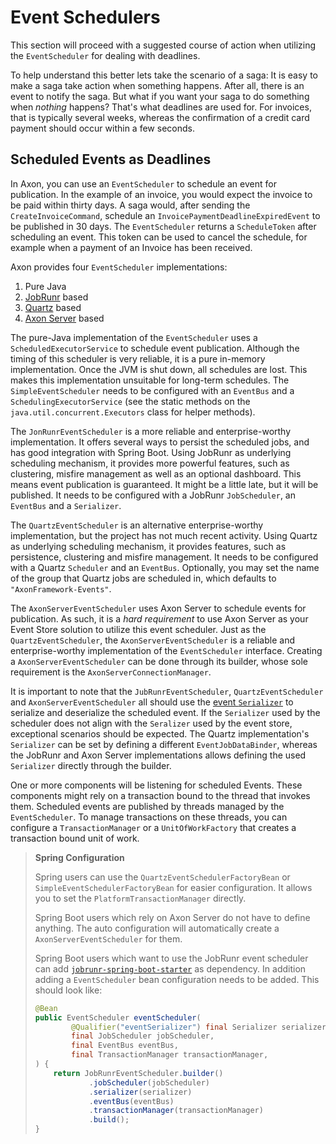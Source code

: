 # Event Schedulers

This section will proceed with a suggested course of action when utilizing the `EventScheduler` for dealing with deadlines.

To help understand this better lets take the scenario of a saga: 
It is easy to make a saga take action when something happens. 
After all, there is an event to notify the saga. But what if you want your saga to do something when _nothing_ happens? 
That's what deadlines are used for. 
For invoices, that is typically several weeks, whereas the confirmation of a credit card payment should occur within a few seconds.

## Scheduled Events as Deadlines

In Axon, you can use an `EventScheduler` to schedule an event for publication. In the example of an invoice, you would expect the invoice to be paid within thirty days. A saga would, after sending the `CreateInvoiceCommand`, schedule an `InvoicePaymentDeadlineExpiredEvent` to be published in 30 days. The `EventScheduler` returns a `ScheduleToken` after scheduling an event. This token can be used to cancel the schedule, for example when a payment of an Invoice has been received.

Axon provides four `EventScheduler` implementations:

 1. Pure Java
 2. [JobRunr](https://www.jobrunr.io/) based
 3. [Quartz](http://www.quartz-scheduler.org/) based
 4. [Axon Server](../../axon-server/introduction.md) based

The pure-Java implementation of the `EventScheduler` uses a `ScheduledExecutorService` to schedule event publication. 
Although the timing of this scheduler is very reliable, it is a pure in-memory implementation. 
Once the JVM is shut down, all schedules are lost. 
This makes this implementation unsuitable for long-term schedules.
The `SimpleEventScheduler` needs to be configured with an `EventBus` and a `SchedulingExecutorService` \(see the static methods on the `java.util.concurrent.Executors` class for helper methods\).

The `JonRunrEventScheduler` is a more reliable and enterprise-worthy implementation.
It offers several ways to persist the scheduled jobs, and has good integration with Spring Boot.
Using JobRunr as underlying scheduling mechanism, it provides more powerful features, such as clustering, misfire management as well as an optional dashboard.
This means event publication is guaranteed. It might be a little late, but it will be published.
It needs to be configured with a JobRunr `JobScheduler`, an `EventBus` and a `Serializer`.

The `QuartzEventScheduler` is an alternative enterprise-worthy implementation, but the project has not much recent activity. 
Using Quartz as underlying scheduling mechanism, it provides features, such as persistence, clustering and misfire management.
It needs to be configured with a Quartz `Scheduler` and an `EventBus`. 
Optionally, you may set the name of the group that Quartz jobs are scheduled in, which defaults to `"AxonFramework-Events"`.

The `AxonServerEventScheduler` uses Axon Server to schedule events for publication.
As such, it is a *hard requirement* to use Axon Server as your Event Store solution to utilize this event scheduler.
Just as the `QuartzEventScheduler`, the `AxonServerEventScheduler` is a reliable and enterprise-worthy implementation of the `EventScheduler` interface.
Creating a `AxonServerEventScheduler` can be done through its builder, whose sole requirement is the `AxonServerConnectionManager`.

It is important to note that the `JubRunrEventScheduler`, `QuartzEventScheduler` and `AxonServerEventScheduler` all should use the [event `Serializer`](../serialization.md#event-serialization) to serialize and deserialize the scheduled event.
If the `Serializer` used by the scheduler does not align with the `Seralizer` used by the event store, exceptional scenarios should be expected.
The Quartz implementation's `Serializer` can be set by defining a different `EventJobDataBinder`, whereas the JobRunr and Axon Server implementations allows defining the used `Serializer` directly through the builder.

One or more components will be listening for scheduled Events. 
These components might rely on a transaction bound to the thread that invokes them. 
Scheduled events are published by threads managed by the `EventScheduler`. 
To manage transactions on these threads, you can configure a `TransactionManager` or a `UnitOfWorkFactory` that creates a transaction bound unit of work.

> **Spring Configuration**
>
> Spring users can use the `QuartzEventSchedulerFactoryBean` or `SimpleEventSchedulerFactoryBean` for easier configuration. 
> It allows you to set the `PlatformTransactionManager` directly.
>
> Spring Boot users which rely on Axon Server do not have to define anything.
> The auto configuration will automatically create a `AxonServerEventScheduler` for them.
> 
> Spring Boot users which want to use the JobRunr event scheduler can add [`jobrunr-spring-boot-starter`](https://mvnrepository.com/artifact/org.jobrunr/jobrunr-spring-boot-starter) as dependency.
> In addition adding a `EventScheduler` bean configuration needs to be added. This should look like:
> ```java
> @Bean
> public EventScheduler eventScheduler(
>         @Qualifier("eventSerializer") final Serializer serializer,
>         final JobScheduler jobScheduler,
>         final EventBus eventBus,
>         final TransactionManager transactionManager,
> ) {
>     return JobRunrEventScheduler.builder()
>             .jobScheduler(jobScheduler)
>             .serializer(serializer)
>             .eventBus(eventBus)
>             .transactionManager(transactionManager)
>             .build();
> }
> ```

